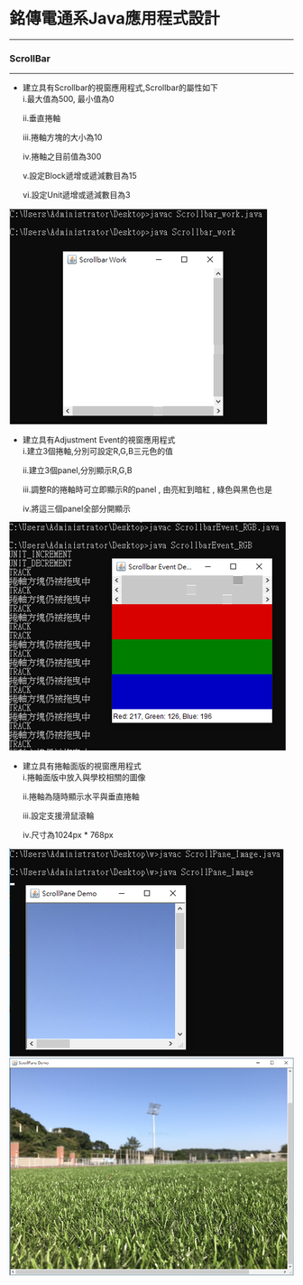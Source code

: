 # 銘傳電通系Java應用程式設計

----

### ScrollBar

----
* 建立具有Scrollbar的視窗應用程式,Scrollbar的屬性如下<br>
i.最大值為500, 最小值為0<p>
ii.垂直捲軸<p>
iii.捲軸方塊的大小為10<p>
iv.捲軸之目前值為300<p>
v.設定Block遞增或遞減數目為15<p>
vi.設定Unit遞增或遞減數目為3

![image](https://github.com/aiden00713/Java-AWT/blob/master/6_ScrollBar/screenshot/1.png)

* 建立具有Adjustment Event的視窗應用程式<br>
i.建立3個捲軸,分別可設定R,G,B三元色的值<p>
ii.建立3個panel,分別顯示R,G,B<p>
iii.調整R的捲軸時可立即顯示R的panel , 由亮紅到暗紅 , 綠色與黑色也是<p>
iv.將這三個panel全部分開顯示

![image](https://github.com/aiden00713/Java-AWT/blob/master/6_ScrollBar/screenshot/2.png)

* 建立具有捲軸面版的視窗應用程式<br>
i.捲軸面版中放入與學校相關的圖像<p>
ii.捲軸為隨時顯示水平與垂直捲軸<p>
iii.設定支援滑鼠滾輪<p>
iv.尺寸為1024px * 768px

![image](https://github.com/aiden00713/Java-AWT/blob/master/6_ScrollBar/screenshot/3-1.png)
![image](https://github.com/aiden00713/Java-AWT/blob/master/6_ScrollBar/screenshot/3-2.png)
